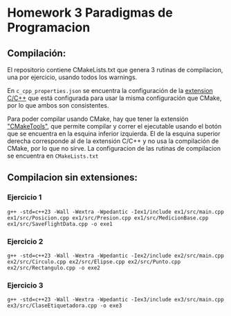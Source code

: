 # Homework 3 Paradigmas de Programacion
## Compilación:
El repositorio contiene CMakeLists.txt que genera 3 rutinas de compilacion, una por ejercicio, usando todos los warnings.

 En `c_cpp_properties.json` se encuentra la configuración de la [extension C/C++](https://marketplace.visualstudio.com/items?itemName=ms-vscode.cpptools) que está configurada para usar la misma configuración que CMake, por lo que ambos son consistentes.

Para poder compilar usando CMake, hay que tener la extensión ["CMakeTools"](https://marketplace.visualstudio.com/items?itemName=ms-vscode.cmake-tools), que permite compilar y correr el ejecutable usando el botón que se encuentra en la esquina inferior izquierda. El de la esquina superior derecha corresponde al de la extensión C/C++ y no usa la compilación de CMake, por lo que no sirve. La configuracion de las rutinas de compilacion se encuentra en `CMakeLists.txt`

## Compilacion sin extensiones:
### Ejercicio 1
```
g++ -std=c++23 -Wall -Wextra -Wpedantic -Iex1/include ex1/src/main.cpp ex1/src/Posicion.cpp ex1/src/Presion.cpp ex1/src/MedicionBase.cpp ex1/src/SaveFlightData.cpp -o exe1
```
### Ejercicio 2
```
g++ -std=c++23 -Wall -Wextra -Wpedantic -Iex2/include ex2/src/main.cpp ex2/src/Circulo.cpp ex2/src/Elipse.cpp ex2/src/Punto.cpp ex2/src/Rectangulo.cpp -o exe2
```
### Ejercicio 3
```
g++ -std=c++23 -Wall -Wextra -Wpedantic -Iex3/include ex3/src/main.cpp ex3/src/ClaseEtiquetadora.cpp -o exe3
```
